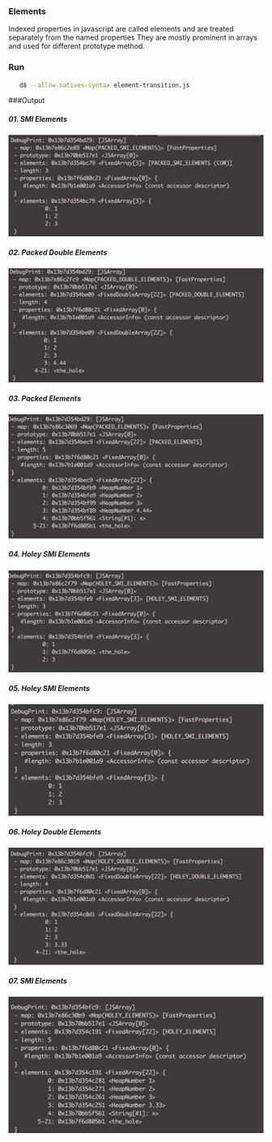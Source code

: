 ### Elements
Indexed properties in javascript are called elements and are treated separately from the named properties
They are mostly prominent in arrays and used for different prototype method.


### Run
```sh 
   d8 --allow-natives-syntax element-transition.js
```


###Output

##### 01. SMI Elements
<img src='output/01_packed_smi_elements.png' alt='smi_elements'/>

##### 02. Packed Double Elements
<img src='output/02_packed_double_elements.png' alt='packed_double_elements'/>

##### 03. Packed Elements
<img src='output/03_packed_elements.png' alt='packed_elements'/>

##### 04. Holey SMI Elements
<img src='output/04_holey_smi_elements.png' alt='holey_smi_elements'/>

##### 05. Holey SMI Elements
<img src='output/05_holey_smi_elements.png' alt='holey_smi_elements'/>

##### 06. Holey Double Elements
<img src='output/06_holey_double_elements.png' alt='holey_double_elements'/>

##### 07. SMI Elements
<img src='output/07_holey_elements.png' alt='smi_elements'/>

